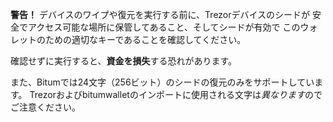 **警告！** デバイスのワイプや復元を実行する前に、Trezorデバイスのシードが
安全でアクセス可能な場所に保管してあること、そしてシードが有効で
このウォレットのための適切なキーであることを確認してください。

確認せずに実行すると、**資金を損失**する恐れがあります。

また、Bitumでは24文字（256ビット）のシードの復元のみをサポートしています。
Trezorおよびbitumwalletのインポートに使用される文字は*異なります*のでご注意ください。
